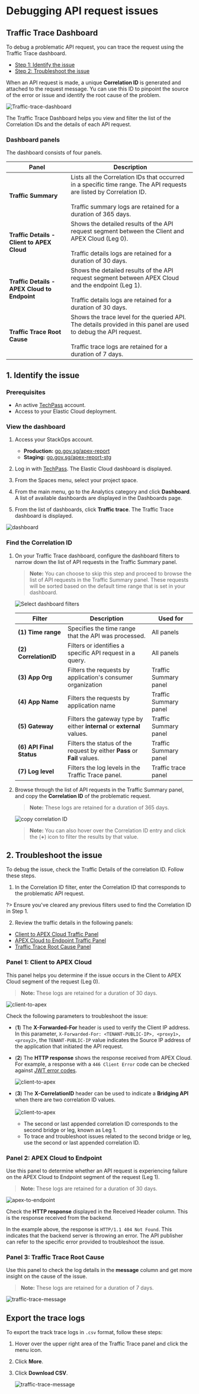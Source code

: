 # Debugging API request issues

## Traffic Trace Dashboard

To debug a problematic API request, you can trace the request using the Traffic Trace dashboard.

- [Step 1: Identify the issue](#1-identify-the-issue)
- [Step 2: Troubleshoot the issue](#2-troubleshoot-the-issue)

 When an API request is made, a unique **Correlation ID** is generated and attached to the request message. Yu can use this ID to pinpoint the source of the error or issue and identify the root cause of the problem.

![Traffic-trace-dashboard](./_assets/dashboard-traffic-trace.png)

The Traffic Trace Dashboard helps you view and filter the list of the Correlation IDs and the details of each API request. 

### Dashboard panels

The dashboard consists of four panels.

| Panel | Description |
| --- | --- |
| **Traffic Summary** | Lists all the Correlation IDs that occurred in a specific time range. The API requests are listed by  Correlation ID. <br><br>Traffic summary logs are retained for a duration of 365 days. |
| **Traffic Details - Client to APEX Cloud** | Shows the detailed results of the API request segment between the Client and APEX Cloud (Leg 0).<br><br>Traffic details logs are retained for a duration of 30 days. |
| **Traffic Details - APEX Cloud to Endpoint** | Shows the detailed results of the API request segment between APEX Cloud and the endpoint (Leg 1). <br><br>Traffic details logs are retained for a duration of 30 days. |
| **Traffic Trace Root Cause** | Shows the trace level for the  queried API. The details provided in this panel are used to debug the API request. <br><br>Traffic trace logs are retained for a duration of 7 days.

## 1. Identify the issue

### Prerequisites

- An active [TechPass](sections/onboarding/techpass) account.
- Access to your Elastic Cloud deployment.

### View the  dashboard

1. Access your StackOps account.

    - **Production:** [go.gov.sg/apex-report](https://go.gov.sg/apex-report)
    - **Staging:** [go.gov.sg/apex-report-stg](https://go.gov.sg/apex-report-stg)

1. Log in with [TechPass](sections/onboarding/techpass). The Elastic Cloud dashboard is displayed.

1. From the Spaces menu, select your project space.

1. From the main menu, go to the Analytics category and click **Dashboard**. A list of available dashboards are displayed in the Dashboards page.

1. From the list of dashboards, click **Traffic trace**. The Traffic Trace dashboard is displayed.

![dashboard](./_assets/dashboard.gif)

### Find the Correlation ID

1. On your Traffic Trace dashboard, configure the dashboard filters to narrow down the list of API requests in the Traffic Summary panel.

    > **Note:** You can choose to skip this step and proceed to browse the list of API requests in the Traffic Summary panel. These requests will be sorted based on the default time range that is set in your dashboard.

    ![Select dashboard filters](./_assets/dashboard-filters.png)

    | Filter | Description | Used for |
    | --- | -- | -- |
    | **(1) Time range** | Specifies the time range that the API was processed. | All panels
    | **(2) CorrelationID** | Filters or identifies a specific API request in a query. | All panels
    | **(3) App Org** | Filters the requests by application's consumer  organization | Traffic Summary panel
    | **(4) App Name** | Filters the requests by application name | Traffic Summary panel
    | **(5) Gateway** | Filters the gateway type by either **internal** or **external** values. | Traffic Summary panel
    | **(6) API Final Status** | Filters the status of the request by either **Pass** or **Fail** values. | Traffic Summary panel
    | **(7) Log level** | Filters the log levels in the Traffic Trace panel. | Traffic trace panel |

2. Browse through the list of API requests in the Traffic Summary panel, and copy the **Correlation ID** of the problematic request.

    > **Note:** These logs are retained for a duration of 365 days.

    ![copy correlation ID](./_assets/dashboard-correlationid.png)

    > **Note:** You can also hover over the Correlation ID entry and  click the (**+**) icon to filter the results by that value.

<!-- 

### Step 3: Debug the problematic request

?> Make sure to clear any filters that you used to find the Correlation ID.

1. In the Correlation ID filter, paste the value of the Correlation ID that corresponds to the problematic API request.

    ![paste correlation ID](./_assets/dashboard-correlationid-filter.png)

1. After filtering by the Correlation ID, debug the request using the **Traffic Details** and **Traffic Trace Root Cause** panels. Proceed to the next sections.

-->

## 2. Troubleshoot the issue

To debug the issue, check the Traffic Details of the correlation ID. Follow these steps.

1. In the Correlation ID filter, enter the Correlation ID that corresponds to the problematic API request. 

?> Ensure you've cleared any previous filters used to find the Correlation ID in Step 1.

2. Review the traffic details in the following panels:

-  [Client to APEX Cloud Traffic Panel](#panel-1-client-to-apex-cloud)
-  [APEX Cloud to Endpoint Traffic Panel](#panel-2-apex-cloud-to-endpoint)
-  [Traffic Trace Root Cause Panel](#panel-3-traffic-trace-root-cause)

### Panel 1: Client to APEX Cloud

This panel helps you determine if the issue occurs in the Client to APEX Cloud segment of the request (Leg 0).
> **Note:** These logs are retained for a duration of 30 days.

![client-to-apex](./_assets/trafficdetails-clienttoapex.png)

Check the following parameters to troubleshoot the issue:

- (**1**) The **X-Forwarded-For**  header is used to verify the Client IP address. In this parameter, `X-Forwarded-For: <TENANT-PUBLIC-IP>, <proxy1>, <proxy2>`, the `TENANT-PUBLIC-IP` value indicates the Source IP address of the application that initiated the API request.

- (**2**) The **HTTP response** shows the response received from APEX Cloud. For example, a response with a `446 Client Error` code can be checked against [JWT error codes](/sections/troubleshooting/jwt.md).

    ![client-to-apex](./_assets/trafficdetails-clienttoapex-error.png)

- (**3**) The **X-CorrelationID** header can be used to indicate a **Bridging API** when there are two correlation ID values. <br><br>
![client-to-apex](./_assets/trafficdetails-clienttoapex-copy.png)

    - The second or last appended correlation ID corresponds to the second bridge or leg, known as Leg 1.
    - To trace and troubleshoot issues related to the second bridge or leg, use the second or last appended correlation ID.

### Panel 2: APEX Cloud to Endpoint

Use this panel to determine whether an API request is experiencing failure on the APEX Cloud to Endpoint segment of the request (Leg 1).

> **Note:** These logs are retained for a duration of 30 days.

![apex-to-endpoint](./_assets/trafficdetails-apextoendpoint-2.png)

Check the **HTTP response** displayed in the Received Header column. This is the response received from the backend.

In the example above, the response is `HTTP/1.1 404 Not Found`. This indicates that the backend server is throwing an error. The API publisher can refer to the specific error provided to troubleshoot the issue.

###  Panel 3: Traffic Trace Root Cause

 Use this panel to check the log details in the **message** column and get more insight on the cause of the issue.

 > **Note:** These logs are retained for a duration of 7 days.

![traffic-trace-message](./_assets/dashboard-trace-error.png)

## Export the trace logs

To export the track trace logs in `.csv` format, follow these steps:

1. Hover over the upper right area of the Traffic Trace panel and click the menu icon.

1. Click **More**.

1. Click **Download CSV**.

    ![traffic-trace-message](./_assets/dashboard-traffic-trace-export.png)
